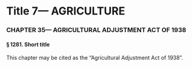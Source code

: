 
# Title 7— AGRICULTURE
### CHAPTER 35— AGRICULTURAL ADJUSTMENT ACT OF 1938
#### § 1281. Short title

This chapter may be cited as the “Agricultural Adjustment Act of 1938”.
